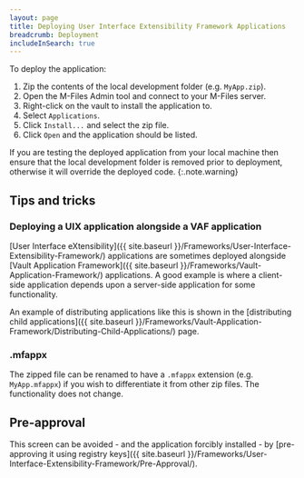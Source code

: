 ```yaml
---
layout: page
title: Deploying User Interface Extensibility Framework Applications
breadcrumb: Deployment
includeInSearch: true
---
```


To deploy the application:

1. Zip the contents of the local development folder (e.g. `MyApp.zip`).
2. Open the M-Files Admin tool and connect to your M-Files server.
3. Right-click on the vault to install the application to.
4. Select `Applications`.
5. Click `Install...` and select the zip file.
6. Click `Open` and the application should be listed.

If you are testing the deployed application from your local machine then ensure that the local development folder is removed prior to deployment, otherwise it will override the deployed code.
{:.note.warning}

## Tips and tricks

### Deploying a UIX application alongside a VAF application

[User Interface eXtensibility]({{ site.baseurl }}/Frameworks/User-Interface-Extensibility-Framework/) applications are sometimes deployed alongside [Vault Application Framework]({{ site.baseurl }}/Frameworks/Vault-Application-Framework/) applications.  A good example is where a client-side application depends upon a server-side application for some functionality.

An example of distributing applications like this is shown in the [distributing child applications]({{ site.baseurl }}/Frameworks/Vault-Application-Framework/Distributing-Child-Applications/) page.

### .mfappx

The zipped file can be renamed to have a `.mfappx` extension (e.g. `MyApp.mfappx`) if you wish to differentiate it from other zip files.  The functionality does not change.

## Pre-approval

This screen can be avoided - and the application forcibly installed - by [pre-approving it using registry keys]({{ site.baseurl }}/Frameworks/User-Interface-Extensibility-Framework/Pre-Approval/).
